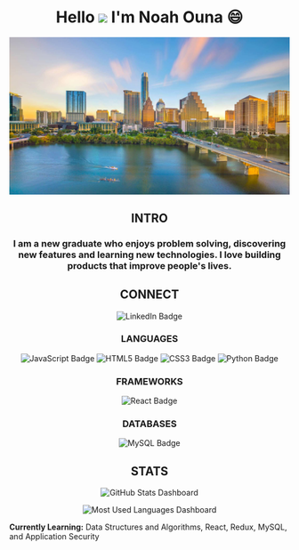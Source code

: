 <h1 align="center">Hello <img src="https://raw.githubusercontent.com/MartinHeinz/MartinHeinz/master/wave.gif" width="30px"> I'm Noah Ouna 😄</h1>
<img src="banner.png" align="center">

<h2 align='center'>INTRO</h2>

<h3 align="center">I am a new graduate who enjoys problem solving, discovering new features and learning new technologies. I love building products that improve people's lives. </h3>


<h2 align='center'>CONNECT</h2>

<p align='center'>
    <a href='https://www.linkedin.com/in/noah-ouna-349787213/' target='_blank' style='color: inherit; text-decoration: none;'><img src="https://img.shields.io/badge/LinkedIn-0077B5?style=for-the-badge&logo=linkedin&logoColor=white" alt="LinkedIn Badge"></a>
</p>

<h3 align='center'>LANGUAGES</h3>
<p align='center'>
    <img src="https://img.shields.io/badge/JavaScript-F7DF1E?style=for-the-badge&logo=javascript&logoColor=black" alt="JavaScript Badge">
    <img src="https://img.shields.io/badge/HTML5-E34F26?style=for-the-badge&logo=html5&logoColor=white" alt="HTML5 Badge">
    <img src="https://img.shields.io/badge/CSS3-1572B6?style=for-the-badge&logo=css3&logoColor=white" alt="CSS3 Badge">
    <img src="https://img.shields.io/badge/Python-F3D343?style=for-the-badge&logo=python" alt="Python Badge">
</p>

<h3 align='center'>FRAMEWORKS</h3>

<p align='center'>
    <img src="https://img.shields.io/badge/React-20232A?style=for-the-badge&logo=react&logoColor=61DAFB" alt="React Badge">
    
</p>

<h3 align='center'>DATABASES</h3>

<p align='center'>
    <img src="https://img.shields.io/badge/MySQL-316192?style=for-the-badge&logo=mysql&logoColor=white"  alt="MySQL Badge">
    
</p>


<h2 align='center'>STATS</h2>

<p align='center'>
    <img src="https://github-readme-stats.vercel.app/api?username=noahouna&count_private=true&show_icons=true" width="500" alt="GitHub Stats Dashboard">
</p>
<p align='center'>
    <img src="https://github-readme-stats.vercel.app/api/top-langs/?username=noahouna" width="350" alt="Most Used Languages Dashboard">
</p>


**Currently Learning:**
Data Structures and Algorithms, React, Redux, MySQL, and Application Security
